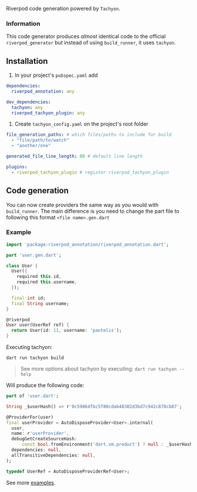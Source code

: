 Riverpod code generation powered by `Tachyon`.

### Information

This code generator produces _almost_ identical code to the official `riverpod_generator` but instead of using `build_runner`, it uses `tachyon`.

## Installation

1. In your project's `pubspec.yaml` add

  ```yaml
  dependencies:
    riverpod_annotation: any

  dev_dependencies:
    tachyon: any
    riverpod_tachyon_plugin: any
  ```

1. Create `tachyon_config.yaml` on the project's root folder

  ```yaml
  file_generation_paths: # which files/paths to include for build
    - "file/path/to/watch"
    - "another/one"

  generated_file_line_length: 80 # default line length

  plugins:
    - riverpod_tachyon_plugin # register riverpod_tachyon_plugin
  ```

## Code generation

You can now create providers the same way as you would with `build_runner`. The main difference is you need to change the part file to following this format `<file name>.gen.dart`

### Example

  ```dart
  import 'package:riverpod_annotation/riverpod_annotation.dart';

  part 'user.gen.dart';

  class User {
    User({
      required this.id,
      required this.username,
    });

    final int id;
    final String username;
  }

  @riverpod
  User user(UserRef ref) {
    return User(id: 11, username: 'pantelis');
  }
  ```

Executing tachyon:

  `dart run tachyon build`

> See more options about tachyon by executing: `dart run tachyon --help`

Will produce the following code:

  ```dart
  part of 'user.dart';

  String _$userHash() => r'0c59864fbc5f80cdab48302d3bd7c942c878cb87';

  @ProviderFor(user)
  final userProvider = AutoDisposeProvider<User>.internal(
    user,
    name: r'userProvider',
    debugGetCreateSourceHash:
        const bool.fromEnvironment('dart.vm.product') ? null : _$userHash,
    dependencies: null,
    allTransitiveDependencies: null,
  );

  typedef UserRef = AutoDisposeProviderRef<User>;
  ```

See more [examples](https://github.com/spideythewebhead/riverpod_tachyon_plugin/tree/main/example).